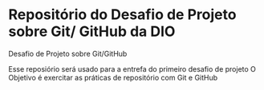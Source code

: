 # Repositório do Desafio de Projeto sobre Git/ GitHub da DIO
Desafio de Projeto sobre Git/GitHub

Esse reposiório será usado para a entrefa do primeiro desafio de projeto
O Objetivo é exercitar as práticas de repositório com Git e GitHub
